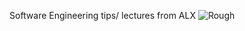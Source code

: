 Software Engineering tips/ lectures from ALX
![Rough](https://user-images.githubusercontent.com/102169299/187761697-8a1db831-ae37-4581-84b9-5a79af661c82.jpg)
